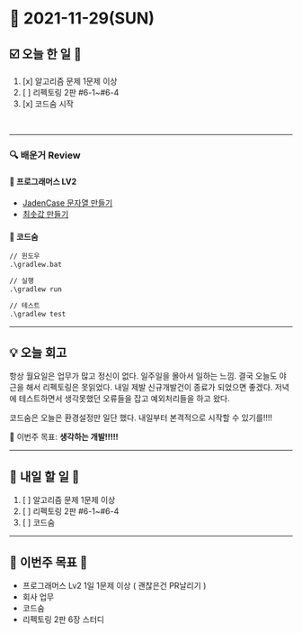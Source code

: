 # 📆 2021-11-29(SUN)
## ☑️ 오늘 한 일 📑
1. [x] 알고리즘 문제 1문제 이상
2. [ ] 리펙토링 2판 #6-1~#6-4
3. [x] 코드숨 시작 

<br>

***

### 🔍️ 배운거 Review

#### 🌈 프로그래머스 LV2 
- [JadenCase 문자열 만들기](https://github.com/Kyuwon53/Python-algorithm/tree/main/programmers/Level2/JadenCase%20%EB%AC%B8%EC%9E%90%EC%97%B4%20%EB%A7%8C%EB%93%A4%EA%B8%B0)
- [최솟값 만들기](https://github.com/Kyuwon53/Python-algorithm/tree/main/programmers/Level2/%EC%B5%9C%EC%86%9F%EA%B0%92%20%EB%A7%8C%EB%93%A4%EA%B8%B0)


#### 🌈 코드숨
```cmd
// 윈도우
.\gradlew.bat

// 실행
.\gradlew run

// 테스트
.\gradlew test

```

***
## 💡  오늘  회고 

항상 월요일은 업무가 많고 정신이 없다. 일주일을 몰아서 일하는 느낌. 결국 오늘도 야근을 해서 리펙토링은 못읽었다. 내일 제발 신규개발건이 종료가 되었으면 좋겠다. 저녁에 테스트하면서 
생각못했던 오류들을 잡고 예외처리들을 하고 왔다. 

코드숨은 오늘은 환경설정만 일단 했다. 내일부터 본격적으로 시작할 수 있기를!!!! 

🎯 이번주 목표: **생각하는 개발!!!!!** 

***

## 🎯 내일 할 일 🎯
1. [ ] 알고리즘 문제 1문제 이상
2. [ ] 리펙토링 2판 #6-1~#6-4
3. [ ] 코드숨

***

## 🏁 이번주 목표 🏁   
- 프로그래머스 Lv2 1일 1문제 이상 ( 괜찮은건 PR날리기 )
- 회사 업무
- 코드숨
- 리펙토링 2판 6장 스터디
